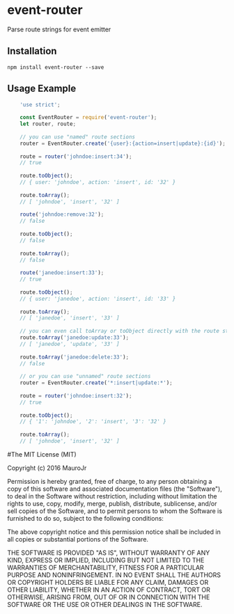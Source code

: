# event-router

Parse route strings for event emitter

## Installation

	npm install event-router --save


## Usage Example

```javascript
    'use strict';
    
	const EventRouter = require('event-router');
	let router, route;
    
    // you can use "named" route sections
    router = EventRouter.create('{user}:{action=insert|update}:{id}');
    
    route = router('johndoe:insert:34');
    // true
    
    route.toObject();
    // { user: 'johndoe', action: 'insert', id: '32' }
    
    route.toArray();
    // [ 'johndoe', 'insert', '32' ]
    
    route('johndoe:remove:32');
    // false
    
    route.toObject();
    // false
    
    route.toArray();
    // false
    
    route('janedoe:insert:33');
    // true
    
    route.toObject();
    // { user: 'janedoe', action: 'insert', id: '33' }
    
    route.toArray();
    // [ 'janedoe', 'insert', '33' ]
    
    // you can even call toArray or toObject directly with the route string parameter
    route.toArray('janedoe:update:33');
    // [ 'janedoe', 'update', '33' ]
    
    route.toArray('janedoe:delete:33');
    // false
    
    // or you can use "unnamed" route sections
    router = EventRouter.create('*:insert|update:*');
    
    route = router('johndoe:insert:32');
    // true
    
    route.toObject();
    // { '1': 'johndoe', '2': 'insert', '3': '32' }
    
    route.toArray();
    // [ 'johndoe', 'insert', '32' ]
```


#The MIT License (MIT)

Copyright (c) 2016 MauroJr

Permission is hereby granted, free of charge, to any person obtaining a copy
of this software and associated documentation files (the "Software"), to deal
in the Software without restriction, including without limitation the rights
to use, copy, modify, merge, publish, distribute, sublicense, and/or sell
copies of the Software, and to permit persons to whom the Software is
furnished to do so, subject to the following conditions:

The above copyright notice and this permission notice shall be included in all
copies or substantial portions of the Software.

THE SOFTWARE IS PROVIDED "AS IS", WITHOUT WARRANTY OF ANY KIND, EXPRESS OR
IMPLIED, INCLUDING BUT NOT LIMITED TO THE WARRANTIES OF MERCHANTABILITY,
FITNESS FOR A PARTICULAR PURPOSE AND NONINFRINGEMENT. IN NO EVENT SHALL THE
AUTHORS OR COPYRIGHT HOLDERS BE LIABLE FOR ANY CLAIM, DAMAGES OR OTHER
LIABILITY, WHETHER IN AN ACTION OF CONTRACT, TORT OR OTHERWISE, ARISING FROM,
OUT OF OR IN CONNECTION WITH THE SOFTWARE OR THE USE OR OTHER DEALINGS IN THE
SOFTWARE.
